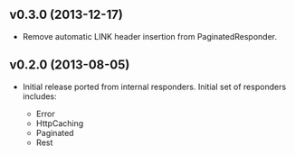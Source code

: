 ## v0.3.0 (2013-12-17)

* Remove automatic LINK header insertion from PaginatedResponder.

## v0.2.0 (2013-08-05)

* Initial release ported from internal responders. Initial set of responders
  includes:

  * Error
  * HttpCaching
  * Paginated
  * Rest
